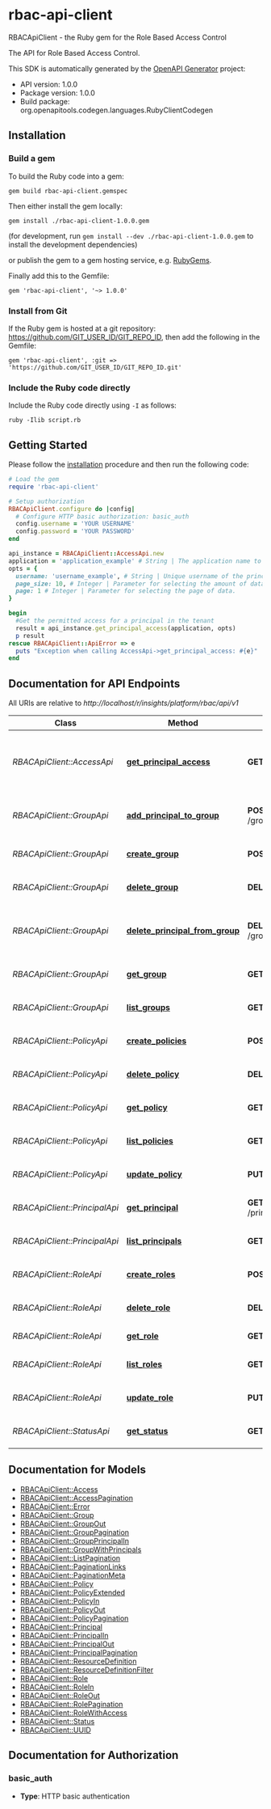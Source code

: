 # rbac-api-client

RBACApiClient - the Ruby gem for the Role Based Access Control

The API for Role Based Access Control.

This SDK is automatically generated by the [OpenAPI Generator](https://openapi-generator.tech) project:

- API version: 1.0.0
- Package version: 1.0.0
- Build package: org.openapitools.codegen.languages.RubyClientCodegen

## Installation

### Build a gem

To build the Ruby code into a gem:

```shell
gem build rbac-api-client.gemspec
```

Then either install the gem locally:

```shell
gem install ./rbac-api-client-1.0.0.gem
```
(for development, run `gem install --dev ./rbac-api-client-1.0.0.gem` to install the development dependencies)

or publish the gem to a gem hosting service, e.g. [RubyGems](https://rubygems.org/).

Finally add this to the Gemfile:

    gem 'rbac-api-client', '~> 1.0.0'

### Install from Git

If the Ruby gem is hosted at a git repository: https://github.com/GIT_USER_ID/GIT_REPO_ID, then add the following in the Gemfile:

    gem 'rbac-api-client', :git => 'https://github.com/GIT_USER_ID/GIT_REPO_ID.git'

### Include the Ruby code directly

Include the Ruby code directly using `-I` as follows:

```shell
ruby -Ilib script.rb
```

## Getting Started

Please follow the [installation](#installation) procedure and then run the following code:
```ruby
# Load the gem
require 'rbac-api-client'

# Setup authorization
RBACApiClient.configure do |config|
  # Configure HTTP basic authorization: basic_auth
  config.username = 'YOUR USERNAME'
  config.password = 'YOUR PASSWORD'
end

api_instance = RBACApiClient::AccessApi.new
application = 'application_example' # String | The application name to obtain access for the principal
opts = {
  username: 'username_example', # String | Unique username of the principal to obtain access for
  page_size: 10, # Integer | Parameter for selecting the amount of data in a page.
  page: 1 # Integer | Parameter for selecting the page of data.
}

begin
  #Get the permitted access for a principal in the tenant
  result = api_instance.get_principal_access(application, opts)
  p result
rescue RBACApiClient::ApiError => e
  puts "Exception when calling AccessApi->get_principal_access: #{e}"
end

```

## Documentation for API Endpoints

All URIs are relative to *http://localhost/r/insights/platform/rbac/api/v1*

Class | Method | HTTP request | Description
------------ | ------------- | ------------- | -------------
*RBACApiClient::AccessApi* | [**get_principal_access**](docs/AccessApi.md#get_principal_access) | **GET** /access/ | Get the permitted access for a principal in the tenant
*RBACApiClient::GroupApi* | [**add_principal_to_group**](docs/GroupApi.md#add_principal_to_group) | **POST** /groups/{uuid}/principals/ | Add a principal to a group in the tenant
*RBACApiClient::GroupApi* | [**create_group**](docs/GroupApi.md#create_group) | **POST** /groups/ | Create a group in a tenant
*RBACApiClient::GroupApi* | [**delete_group**](docs/GroupApi.md#delete_group) | **DELETE** /groups/{uuid}/ | Delete a group in the tenant
*RBACApiClient::GroupApi* | [**delete_principal_from_group**](docs/GroupApi.md#delete_principal_from_group) | **DELETE** /groups/{uuid}/principals/ | Remove a principal from a group in the tenant
*RBACApiClient::GroupApi* | [**get_group**](docs/GroupApi.md#get_group) | **GET** /groups/{uuid}/ | Get a group in the tenant
*RBACApiClient::GroupApi* | [**list_groups**](docs/GroupApi.md#list_groups) | **GET** /groups/ | List the groups for a tenant
*RBACApiClient::PolicyApi* | [**create_policies**](docs/PolicyApi.md#create_policies) | **POST** /policies/ | Create a policy in a tenant
*RBACApiClient::PolicyApi* | [**delete_policy**](docs/PolicyApi.md#delete_policy) | **DELETE** /policies/{uuid}/ | Delete a policy in the tenant
*RBACApiClient::PolicyApi* | [**get_policy**](docs/PolicyApi.md#get_policy) | **GET** /policies/{uuid}/ | Get a policy in the tenant
*RBACApiClient::PolicyApi* | [**list_policies**](docs/PolicyApi.md#list_policies) | **GET** /policies/ | List the policies in the tenant
*RBACApiClient::PolicyApi* | [**update_policy**](docs/PolicyApi.md#update_policy) | **PUT** /policies/{uuid}/ | Update a policy in the tenant
*RBACApiClient::PrincipalApi* | [**get_principal**](docs/PrincipalApi.md#get_principal) | **GET** /principals/{username}/ | Get a principal in the tenant
*RBACApiClient::PrincipalApi* | [**list_principals**](docs/PrincipalApi.md#list_principals) | **GET** /principals/ | List the principals for a tenant
*RBACApiClient::RoleApi* | [**create_roles**](docs/RoleApi.md#create_roles) | **POST** /roles/ | Create a roles for a tenant
*RBACApiClient::RoleApi* | [**delete_role**](docs/RoleApi.md#delete_role) | **DELETE** /roles/{uuid}/ | Delete a role in the tenant
*RBACApiClient::RoleApi* | [**get_role**](docs/RoleApi.md#get_role) | **GET** /roles/{uuid}/ | Get a role in the tenant
*RBACApiClient::RoleApi* | [**list_roles**](docs/RoleApi.md#list_roles) | **GET** /roles/ | List the roles for a tenant
*RBACApiClient::RoleApi* | [**update_role**](docs/RoleApi.md#update_role) | **PUT** /roles/{uuid}/ | Update a Role in the tenant
*RBACApiClient::StatusApi* | [**get_status**](docs/StatusApi.md#get_status) | **GET** /status/ | Obtain server status


## Documentation for Models

 - [RBACApiClient::Access](docs/Access.md)
 - [RBACApiClient::AccessPagination](docs/AccessPagination.md)
 - [RBACApiClient::Error](docs/Error.md)
 - [RBACApiClient::Group](docs/Group.md)
 - [RBACApiClient::GroupOut](docs/GroupOut.md)
 - [RBACApiClient::GroupPagination](docs/GroupPagination.md)
 - [RBACApiClient::GroupPrincipalIn](docs/GroupPrincipalIn.md)
 - [RBACApiClient::GroupWithPrincipals](docs/GroupWithPrincipals.md)
 - [RBACApiClient::ListPagination](docs/ListPagination.md)
 - [RBACApiClient::PaginationLinks](docs/PaginationLinks.md)
 - [RBACApiClient::PaginationMeta](docs/PaginationMeta.md)
 - [RBACApiClient::Policy](docs/Policy.md)
 - [RBACApiClient::PolicyExtended](docs/PolicyExtended.md)
 - [RBACApiClient::PolicyIn](docs/PolicyIn.md)
 - [RBACApiClient::PolicyOut](docs/PolicyOut.md)
 - [RBACApiClient::PolicyPagination](docs/PolicyPagination.md)
 - [RBACApiClient::Principal](docs/Principal.md)
 - [RBACApiClient::PrincipalIn](docs/PrincipalIn.md)
 - [RBACApiClient::PrincipalOut](docs/PrincipalOut.md)
 - [RBACApiClient::PrincipalPagination](docs/PrincipalPagination.md)
 - [RBACApiClient::ResourceDefinition](docs/ResourceDefinition.md)
 - [RBACApiClient::ResourceDefinitionFilter](docs/ResourceDefinitionFilter.md)
 - [RBACApiClient::Role](docs/Role.md)
 - [RBACApiClient::RoleIn](docs/RoleIn.md)
 - [RBACApiClient::RoleOut](docs/RoleOut.md)
 - [RBACApiClient::RolePagination](docs/RolePagination.md)
 - [RBACApiClient::RoleWithAccess](docs/RoleWithAccess.md)
 - [RBACApiClient::Status](docs/Status.md)
 - [RBACApiClient::UUID](docs/UUID.md)


## Documentation for Authorization


### basic_auth

- **Type**: HTTP basic authentication

